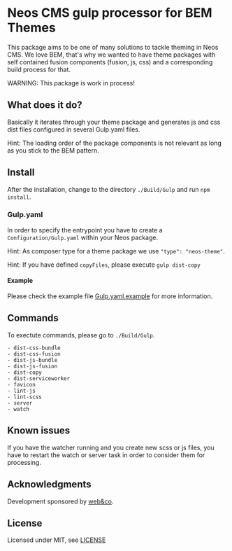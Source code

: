 # Neos CMS gulp processor for BEM Themes

This package aims to be one of many solutions to tackle theming in Neos CMS. We love BEM, that's why we wanted to have theme packages with self contained fusion components (fusion, js, css) and a corresponding build process for that.

WARNING: This package is work in process!

## What does it do?

Basically it iterates through your theme package and generates js and css dist files configured in several Gulp.yaml files.

Hint: The loading order of the package components is not relevant as long as you stick to the BEM pattern.

## Install

After the installation, change to the directory `./Build/Gulp` and run `npm install`. 

### Gulp.yaml

In order to specify the entrypoint you have to create a `Configuration/Gulp.yaml` within your Neos package.

Hint: As composer type for a theme package we use `"type": "neos-theme"`.

Hint: If you have defined `copyFiles`, please execute `gulp dist-copy`

#### Example 

Please check the example file [Gulp.yaml.example](Gulp.yaml.example) for more information.

## Commands

To exectute commands, please go to `./Build/Gulp`.
```
- dist-css-bundle
- dist-css-fusion
- dist-js-bundle
- dist-js-fusion
- dist-copy
- dist-serviceworker
- favicon
- lint-js
- lint-scss
- server
- watch
```

Known issues
------------
If you have the watcher running and you create new scss or js files, you have to restart the watch or server task in order to consider them for processing. 

Acknowledgments
---------------

Development sponsored by [web&co](http://webandco.com).

License
----------
Licensed under MIT, see [LICENSE](LICENSE)
